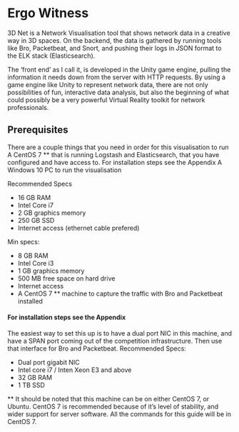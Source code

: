 # Ergo Witness
3D Net is a Network Visualisation tool that shows network data in a creative way in 3D spaces. On the backend, the data is gathered by running tools like Bro, Packetbeat, and Snort, and pushing their logs in JSON format to the ELK stack (Elasticsearch). 

The ‘front end’ as I call it, is developed in the Unity game engine, pulling the information it needs down from the server with HTTP requests. By using a game engine like Unity to represent network data, there are not only possibilities of fun, interactive data analysis, but also the beginning of what could possibly be a very powerful Virtual Reality toolkit for network  professionals. 


## Prerequisites

There are a couple things that you need in order for this visualisation to run
A CentOS 7 **  that is running Logstash and Elasticsearch, that you have configured and have access to. 
For installation steps see the Appendix
A Windows 10 PC to run the visualisation

Recommended Specs
* 16 GB RAM
* Intel Core i7
* 2 GB graphics memory
* 250 GB SSD
* Internet access (ethernet cable prefered) 

Min specs:
* 8 GB RAM
* Intel Core i3
* 1 GB graphics memory
* 500 MB free space on hard drive
* Internet access
* A CentOS 7 ** machine to capture the traffic with Bro and Packetbeat installed

#### For installation steps see the Appendix
The easiest way to set this up is to have a dual port NIC in this machine, and have a SPAN port coming out of the competition infrastructure. Then use that interface for Bro and Packetbeat. 
Recommended Specs:
* Dual port gigabit NIC
* Intel core i7 / Inten Xeon E3 and above
* 32 GB RAM
* 1 TB SSD

** It should be noted that this machine can be on either CentOS 7, or Ubuntu. CentOS 7 is recommended because of it’s level of stability, and wider support for server software. All the commands for this guide will be in CentOS 7.


